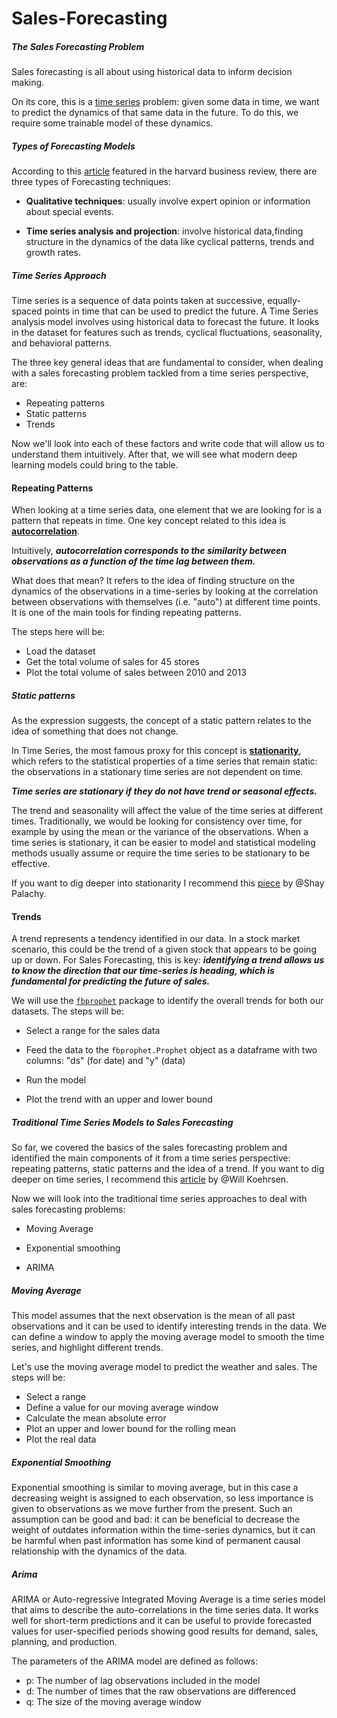 # Sales-Forecasting

##### The Sales Forecasting Problem

Sales forecasting is all about using historical data to inform decision making.


On its core, this is a [time series](https://en.wikipedia.org/wiki/Time_series#:~:text=A%20time%20series%20is%20a,sequence%20of%20discrete%2Dtime%20data.) problem: given some data in time, we want to predict the dynamics of that same data in the future. To do this, we require some trainable model of these dynamics. 

##### Types of Forecasting Models

According to this [article](https://hbr.org/1971/07/how-to-choose-the-right-forecasting-technique) featured in the harvard business review, there are three types of Forecasting techniques:



- __Qualitative techniques__: usually involve expert opinion or information about special events.


- __Time series analysis and projection__: involve historical data,finding structure in the dynamics of the data like cyclical patterns, trends and growth rates.

##### Time Series Approach


Time series is a sequence of data points taken at successive, equally-spaced points in time that can be used to predict the future. 
A Time Series analysis model involves using historical data to forecast the future. It looks in the dataset for features such as trends, cyclical fluctuations, seasonality, and behavioral patterns.



The three key general ideas that are fundamental to consider, when dealing with a sales forecasting problem tackled from a time series perspective, are:


- Repeating patterns 
- Static patterns 
- Trends 

Now we'll look into each of these factors and write code that will allow us to understand them intuitively. After that, we will see what modern deep learning models could bring to the table. 

#### Repeating Patterns

When looking at a time series data, one element that we are looking for is a pattern that repeats in time. One key concept related to this idea is [__autocorrelation__](https://en.wikipedia.org/wiki/Autocorrelation#:~:text=Autocorrelation%2C%20also%20known%20as%20serial,the%20time%20lag%20between%20them.). 


Intuitively, ___autocorrelation corresponds to the similarity between observations as a function of the time lag between them.___

What does that mean? It refers to the idea of finding structure on the dynamics of the observations in a time-series by looking at the correlation between observations with themselves (i.e. "auto") at different time points. It is one of the main tools for finding repeating patterns.

The steps here will be:
- Load the dataset
- Get the total volume of sales for 45 stores
- Plot the total volume of sales between 2010 and 2013

##### Static patterns

As the expression suggests, the concept of a static pattern relates to the idea of something that does not change. 

In Time Series, the most famous proxy for this concept is [__stationarity__](https://en.wikipedia.org/wiki/Stationary_process), which refers to the statistical properties of a time series that remain static: the observations in a stationary time series are not dependent on time.



___Time series are stationary if they do not have trend or seasonal effects.___ 

The trend and seasonality will affect the value of the time series at different times. Traditionally, we would be looking for consistency over time, for example by using the mean or the variance of the observations. When a time series is stationary, it can be easier to model and statistical modeling methods usually assume or require the time series to be stationary to be effective. 



If you want to dig deeper into stationarity I recommend this [piece](https://towardsdatascience.com/stationarity-in-time-series-analysis-90c94f27322#:~:text=In%20the%20most%20intuitive%20sense,not%20itself%20change%20over%20time.) by @Shay Palachy.

#### Trends

A trend represents a tendency identified in our data. In a stock market scenario, this could be the trend of a given stock that appears to be going up or down. For Sales Forecasting, this is key: ___identifying a trend allows us to know the direction that our time-series is heading, which is fundamental for predicting the future of sales.___


We will use the [```fbprophet```](https://facebook.github.io/prophet/docs/quick_start.html) package to identify the overall trends for both our datasets. The steps will be:


- Select a range for the sales data
- Feed the data to the ```fbprophet.Prophet``` object as a dataframe with two columns: "ds" (for date) and "y" (data) 

- Run the model
- Plot the trend with an upper and lower bound


##### Traditional Time Series Models to Sales Forecasting




So far, we covered the basics of the sales forecasting problem and identified the main components of it from a time series perspective: repeating patterns, static patterns and the idea of a trend. If you want to dig deeper on time series, I recommend this [article](https://towardsdatascience.com/time-series-analysis-in-python-an-introduction-70d5a5b1d52a) by @Will Koehrsen.




Now we will look into the traditional time series approaches to deal with sales forecasting problems:




- Moving Average
- Exponential smoothing

- ARIMA

##### Moving Average
This model assumes that the next observation is the mean of all past observations and it can be used to identify interesting trends in the data. We can define a window to apply the moving average model to smooth the time series, and highlight different trends. 


Let's use the moving average model to predict the weather and sales. The steps will be:



- Select a range 
- Define a value for our moving average window
- Calculate the mean absolute error
- Plot an upper and lower bound for the rolling mean
- Plot the real data

##### Exponential Smoothing

Exponential smoothing is similar to moving average, but in this case a decreasing weight is assigned to each observation, so less importance is given to observations as we move further from the present. Such an assumption can be good and bad: it can be beneficial to decrease the weight of outdates information within the time-series dynamics, but it can be harmful when past information has some kind of permanent causal relationship with the dynamics of the data.  


##### Arima
ARIMA or Auto-regressive Integrated Moving Average is a time series model that aims to describe the auto-correlations in the time series data. It works well for short-term predictions and it can be useful to provide forecasted values for user-specified periods showing good results for demand, sales, planning, and production.

The parameters of the ARIMA model are defined as follows:

- p: The number of lag observations included in the model
- d: The number of times that the raw observations are differenced
- q: The size of the moving average window

